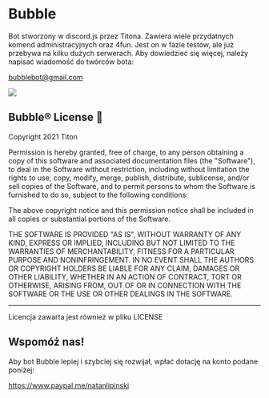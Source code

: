 # Bubble

Bot stworzony w discord.js przez Titona. Zawiera
wiele przydatnych komend administracyjnych oraz 4fun. 
Jest on w fazie testów, ale już przebywa na kilku dużych
serwerach.
Aby dowiedzieć się więcej, należy napisać wiadomość do twórców
bota:

bubblebot@gmail.com

[![](https://bubble.tk/bubble.png)](https://bubble.tk)



Bubble® License 🔰
--------------------------------------------------------------------------------------
Copyright 2021 Titon

Permission is hereby granted, free of charge, to any person obtaining a copy of this software and associated documentation files (the "Software"), to deal in the Software without restriction, including without limitation the rights to use, copy, modify, merge, publish, distribute, sublicense, and/or sell copies of the Software, and to permit persons to whom the Software is furnished to do so, subject to the following conditions:

The above copyright notice and this permission notice shall be included in all copies or substantial portions of the Software.

THE SOFTWARE IS PROVIDED "AS IS", WITHOUT WARRANTY OF ANY KIND, EXPRESS OR IMPLIED, INCLUDING BUT NOT LIMITED TO THE WARRANTIES OF MERCHANTABILITY, FITNESS FOR A PARTICULAR PURPOSE AND NONINFRINGEMENT. IN NO EVENT SHALL THE AUTHORS OR COPYRIGHT HOLDERS BE LIABLE FOR ANY CLAIM, DAMAGES OR OTHER LIABILITY, WHETHER IN AN ACTION OF CONTRACT, TORT OR OTHERWISE, ARISING FROM, OUT OF OR IN CONNECTION WITH THE SOFTWARE OR THE USE OR OTHER DEALINGS IN THE SOFTWARE.

----------------------------------------------------------------------------------------

Licencja zawarta jest również w pliku LICENSE


Wspomóż nas!
-------------------------------------------------------------------------------------
Aby bot Bubble lepiej i szybciej się rozwijał, wpłać dotację na konto podane
poniżej:

https://www.paypal.me/natanlipinski
